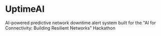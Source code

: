 # UptimeAI
AI-powered predictive network downtime alert system built for the "AI for Connectivity: Building Resilient Networks" Hackathon
